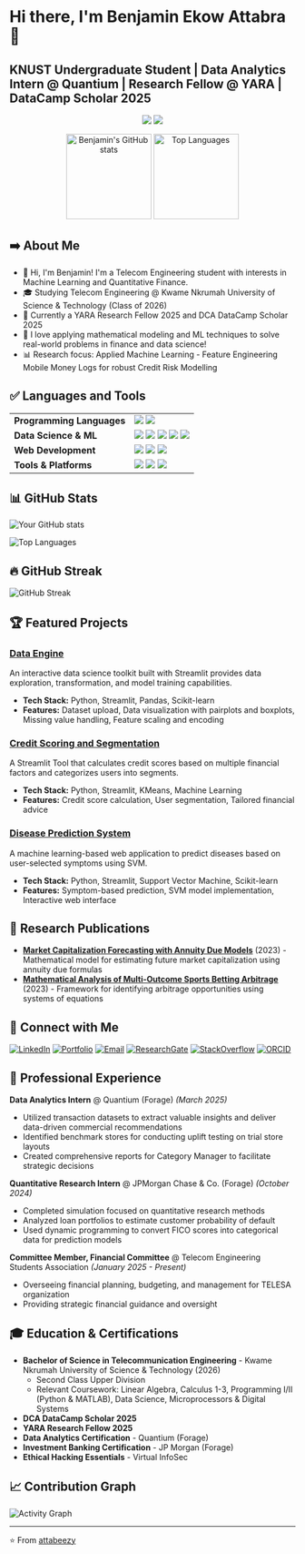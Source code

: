 # Hi there, I'm Benjamin Ekow Attabra 👋
## KNUST Undergraduate Student | Data Analytics Intern @ Quantium | Research Fellow @ YARA | DataCamp Scholar 2025

<div align="center">
  
  ![](https://github.com/attabeezy/stats/blob/master/generated/overview.svg)
  ![](https://github.com/attabeezy/stats/blob/master/generated/languages.svg)
  
</div>

<p align="center">
  <img 
    src="https://github-readme-stats.vercel.app/api?username=attabeezy&show_icons=true&theme=tokyonight" 
    alt="Benjamin's GitHub stats" 
    height="150"
  />
  <img 
    src="https://github-readme-stats.vercel.app/api/top-langs/?username=attabeezy&layout=compact&theme=tokyonight" 
    alt="Top Languages" 
    height="150"
  />
</p>

## ➡️ About Me

- 👋 Hi, I'm Benjamin! I'm a Telecom Engineering student with interests in Machine Learning and Quantitative Finance.
- 🎓 Studying Telecom Engineering @ Kwame Nkrumah University of Science & Technology (Class of 2026)
- 🔬 Currently a YARA Research Fellow 2025 and DCA DataCamp Scholar 2025
- 🎯 I love applying mathematical modeling and ML techniques to solve real-world problems in finance and data science!
- 📊 Research focus: Applied Machine Learning - Feature Engineering Mobile Money Logs for robust Credit Risk Modelling 

## ✅ Languages and Tools

<table>
  <tr>
    <td><strong>Programming Languages</strong></td>
    <td>
      <img src="https://img.shields.io/badge/Python-3670A0?style=flat-square&logo=python&logoColor=ffdd54"/>
      <img src="https://img.shields.io/badge/MATLAB-0078D4?style=flat-square&logo=matlab&logoColor=white"/>
    </td>
  </tr>

  <tr>
    <td><strong>Data Science & ML</strong></td>
    <td>
      <img src="https://img.shields.io/badge/Pandas-150458?style=flat-square&logo=pandas&logoColor=white"/>
      <img src="https://img.shields.io/badge/NumPy-013243?style=flat-square&logo=numpy&logoColor=white"/>
      <img src="https://img.shields.io/badge/Matplotlib-11557C?style=flat-square&logo=matplotlib&logoColor=white"/>
      <img src="https://img.shields.io/badge/Scikit--Learn-F7931E?style=flat-square&logo=scikitlearn&logoColor=white"/>
      <img src="https://img.shields.io/badge/Jupyter-F37626?style=flat-square&logo=jupyter&logoColor=white"/>
    </td>
  </tr>

  <tr>
    <td><strong>Web Development</strong></td>
    <td>
      <img src="https://img.shields.io/badge/Streamlit-FF4B4B?style=flat-square&logo=streamlit&logoColor=white"/>
      <img src="https://img.shields.io/badge/HTML5-E34F26?style=flat-square&logo=html5&logoColor=white"/>
      <img src="https://img.shields.io/badge/CSS3-%231572B6.svg?style=flat-square&logo=css3&logoColor=white"/>
    </td>
  </tr>

  <tr>
    <td><strong>Tools & Platforms</strong></td>
    <td>
      <img src="https://img.shields.io/badge/Git-F05032?style=flat-square&logo=git&logoColor=white"/>
      <img src="https://img.shields.io/badge/GitHub-181717?style=flat-square&logo=github&logoColor=white"/>
      <img src="https://img.shields.io/badge/Google%20Drive-4285F4?style=flat-square&logo=google-drive&logoColor=white"/>
    </td>
  </tr>
</table>

## 📊 GitHub Stats

![Your GitHub stats](https://github-readme-stats.vercel.app/api?username=attabeezy&show_icons=true&theme=tokyonight)

![Top Languages](https://github-readme-stats.vercel.app/api/top-langs/?username=attabeezy&layout=compact&theme=tokyonight)

## 🔥 GitHub Streak

![GitHub Streak](https://github-readme-streak-stats.herokuapp.com/?user=attabeezy&theme=tokyonight)

## 🏆 Featured Projects

### [Data Engine](https://github.com/attabeezy/data-engine)
An interactive data science toolkit built with Streamlit provides data exploration, transformation, and model training capabilities.
- **Tech Stack:** Python, Streamlit, Pandas, Scikit-learn
- **Features:** Dataset upload, Data visualization with pairplots and boxplots, Missing value handling, Feature scaling and encoding

### [Credit Scoring and Segmentation](https://credit-scorer.streamlit.app/)
A Streamlit Tool that calculates credit scores based on multiple financial factors and categorizes users into segments.
- **Tech Stack:** Python, Streamlit, KMeans, Machine Learning
- **Features:** Credit score calculation, User segmentation, Tailored financial advice

### [Disease Prediction System](https://health-predictor.streamlit.app/)
A machine learning-based web application to predict diseases based on user-selected symptoms using SVM.
- **Tech Stack:** Python, Streamlit, Support Vector Machine, Scikit-learn
- **Features:** Symptom-based prediction, SVM model implementation, Interactive web interface

## 📄 Research Publications
- **[Market Capitalization Forecasting with Annuity Due Models](https://www.researchgate.net/publication/387671507_Market_Capitalization_Forecasting_with_Annuity_Due_Models)** (2023) - Mathematical model for estimating future market capitalization using annuity due formulas
- **[Mathematical Analysis of Multi-Outcome Sports Betting Arbitrage](https://www.researchgate.net/publication/387671984_Mathematical_Analysis_of_Multi-Outcome_Sports_Betting_Arbitrage_A_System_of_Equations_Approach)** (2023) - Framework for identifying arbitrage opportunities using systems of equations

## 🤝 Connect with Me

[![LinkedIn](https://img.shields.io/badge/-LinkedIn-0077B5?style=for-the-badge&logo=linkedin&logoColor=white)](https://www.linkedin.com/in/ben-attabra)
[![Portfolio](https://img.shields.io/badge/-Portfolio-000000?style=for-the-badge&logo=react&logoColor=white)](https://attabeezy.github.io)
[![Email](https://img.shields.io/badge/-Email-D14836?style=for-the-badge&logo=gmail&logoColor=white)](mailto:benjaminekowattabra@gmail.com)
[![ResearchGate](https://img.shields.io/badge/-ResearchGate-00CCBB?style=for-the-badge&logo=researchgate&logoColor=white)](https://www.researchgate.net/profile/Benjamin-Attabra)
[![StackOverflow](https://img.shields.io/badge/-StackOverflow-FE7A16?style=for-the-badge&logo=stack-overflow&logoColor=white)](https://stackoverflow.com/users/27450700)
[![ORCID](https://img.shields.io/badge/-ORCID-A6CE39?style=for-the-badge&logo=orcid&logoColor=white)](https://orcid.org/0009-0008-6963-5422)

## 💼 Professional Experience

**Data Analytics Intern** @ Quantium (Forage) *(March 2025)*
- Utilized transaction datasets to extract valuable insights and deliver data-driven commercial recommendations
- Identified benchmark stores for conducting uplift testing on trial store layouts
- Created comprehensive reports for Category Manager to facilitate strategic decisions

**Quantitative Research Intern** @ JPMorgan Chase & Co. (Forage) *(October 2024)*
- Completed simulation focused on quantitative research methods
- Analyzed loan portfolios to estimate customer probability of default
- Used dynamic programming to convert FICO scores into categorical data for prediction models

**Committee Member, Financial Committee** @ Telecom Engineering Students Association *(January 2025 - Present)*
- Overseeing financial planning, budgeting, and management for TELESA organization
- Providing strategic financial guidance and oversight

## 🎓 Education & Certifications

- **Bachelor of Science in Telecommunication Engineering** - Kwame Nkrumah University of Science & Technology (2026)
  - Second Class Upper Division
  - Relevant Coursework: Linear Algebra, Calculus 1-3, Programming I/II (Python & MATLAB), Data Science, Microprocessors & Digital Systems
- **DCA DataCamp Scholar 2025**
- **YARA Research Fellow 2025**
- **Data Analytics Certification** - Quantium (Forage)
- **Investment Banking Certification** - JP Morgan (Forage)
- **Ethical Hacking Essentials** - Virtual InfoSec

## 📈 Contribution Graph

![Activity Graph](https://github-readme-activity-graph.vercel.app/graph?username=attabeezy&theme=tokyo-night)

---

⭐️ From [attabeezy](https://github.com/attabeezy)
